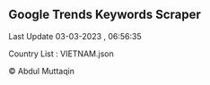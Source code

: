 

## Google Trends Keywords Scraper 
 
Last Update 03-03-2023 , 06:56:35

Country List :
VIETNAM.json



© Abdul Muttaqin 
